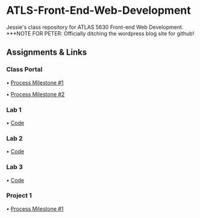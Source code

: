 # ATLS-Front-End-Web-Development

Jessie's class repository for ATLAS 5630 Front-end Web Development. ***NOTE FOR PETER: Officially ditching the wordpress blog site for github!

## Assignments & Links

### Class Portal

• [Process Milestone #1](https://github.com/JHamilton-Burns/ATLS-Front-End-Web-Development/tree/main/process)

• [Process Milestone #2](https://github.com/JHamilton-Burns/ATLS-Front-End-Web-Development/tree/main/process)

### Lab 1

• [Code](https://github.com/JHamilton-Burns/ATLS-Front-End-Web-Development/tree/main/code/class-portal/lab-1)

### Lab 2

• [Code](https://github.com/JHamilton-Burns/ATLS-Front-End-Web-Development/tree/main/code/class-portal/lab-2)

### Lab 3

• [Code](https://github.com/JHamilton-Burns/ATLS-Front-End-Web-Development/tree/main/code/class-portal/lab-3)

### Project 1

• [Process Milestone #1](https://github.com/JHamilton-Burns/ATLS-Front-End-Web-Development/blob/main/process/project-1/README.md)
